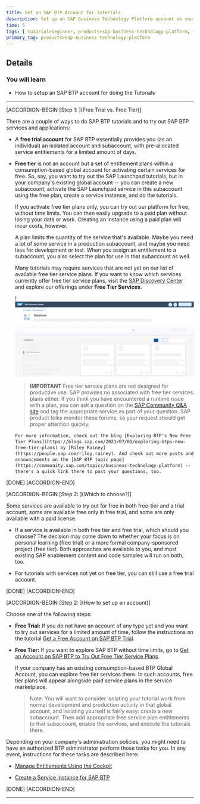 ```yaml
---
title: Get an SAP BTP Account for Tutorials
description: Set up an SAP Business Technology Platform account so you can do the tutorials involving SAP BTP services and applications (trial or free-tier).
time: 5
tags: [ tutorial>beginner, products>sap-business-technology-platform, tutorial>type>free-tier]
primary_tag: products>sap-business-technology-platform
---
```


## Details
### You will learn
  - How to setup an SAP BTP account for doing the Tutorials

---

[ACCORDION-BEGIN [Step 1: ](Free Trial vs. Free Tier)]

There are a couple of ways to do SAP BTP tutorials and to try out SAP BTP services and applications:

- A **free trial account** for SAP BTP essentially provides you (as an individual) an isolated account and subaccount, with pre-allocated service entitlements for a limited amount of days.

- **Free tier** is not an account but a set of entitlement plans within a consumption-based global account for activating certain services for free. So, say, you want to try out the SAP Launchpad tutorials, but in your company's existing global account -- you can create a new subaccount, activate the SAP Launchpad service in this subaccount using the free plan, create a service instance, and do the tutorials.

    If you activate free tier plans only, you can try out our platform for free, without time limits. You can then easily upgrade to a paid plan without losing your data or work. Creating an instance using a paid plan will incur costs, however.

    A plan limits the quantity of the service that's available.  Maybe you need a lot of some service in a production subaccount, and maybe you need less for development or test.  When you assign an entitlement to a subaccount, you also select the plan for use in that subaccount as well.

    Many tutorials may require services that are not yet on our list of available free tier service plans. If you want to know which services currently offer free tier service plans, visit the [SAP Discovery Center](https://discovery-center.cloud.sap/#/serviceCatalog?provider=all&regions=all&category=freetierservices) and explore our offerings under **Free Tier Services**.

    !![SAP Discovery Center](btp-free-tier-account-dc.png)

    >**IMPORTANT** Free tier service plans are not designed for productive use. SAP provides no  associated with free tier services plans either.  If you think you have encountered a runtime issue with a plan, you can ask a question on the [SAP Community Q&A site](https://answers.sap.com/index.html) and tag the appropriate service as part of your question.  SAP product folks monitor these forums, so your request should get proper attention quickly.

      For more information, check out the blog [Exploring BTP's New Free Tier Plans](https://blogs.sap.com/2021/07/01/exploring-btps-new-free-tier-plans) by [Riley Rainey](https://people.sap.com/riley.rainey). And check out more posts and announcements on the [SAP BTP topic page](https://community.sap.com/topics/business-technology-platform) -- there's a quick link there to post your questions, too.


[DONE]
[ACCORDION-END]


[ACCORDION-BEGIN [Step 2: ](Which to choose?)]

Some services are available to try out for free in both free-tier and a trial account, some are available free only in free trial, and some are only available with a paid license.

- If a service is available in both free tier and free trial, which should you choose? The decision may come down to whether your focus is on personal learning (free trial) or a more formal company-sponsored project (free tier).  Both approaches are available to you, and most existing SAP enablement content and code samples will run on both, too.

- For tutorials with services not yet on free tier, you can still use a free trial account.

[DONE]
[ACCORDION-END]

[ACCORDION-BEGIN [Step 2: ](How to set up an account)]

Choose one of the following steps:

- **Free Trial:** If you do not have an account of any type yet and you want to try out services for a limited amount of time, follow the instructions on the tutorial [Get a Free Account on SAP BTP Trial](hcp-create-trial-account).

- **Free Tier:** If you want to explore SAP BTP without time limits, go to [Get an Account on SAP BTP to Try Out Free Tier Service Plans](btp-free-tier-account).

    If your company has an existing consumption-based BTP Global Account, you can explore free tier services there. In such accounts, free tier plans will appear alongside paid service plans in the service marketplace.
    > Note: You will want to consider isolating your tutorial work from normal development and production activity in that global account, and isolating yourself is fairly easy: create a new subaccount. Then add appropriate free service plan entitlements to that subaccount, enable the services, and execute the tutorials there.

Depending on your company's administration policies, you might need to have an authorized BTP administrator perform those tasks for you. In any event, instructions for these tasks are described here:

- [Manage Entitlements Using the Cockpit](btp-cockpit-entitlements)

- [Create a Service Instance for SAP BTP](btp-cockpit-instances)

[DONE]
[ACCORDION-END]





---
